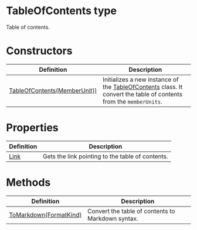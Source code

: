 <a name='T-Vsxmd-TableOfContents'></a>
# TableOfContents type

Table of contents.

# Constructors

| Definition | Description |
|-|-|
| [TableOfContents(MemberUnit})](/Vsxmd/TableOfContents.md/#M-Vsxmd-TableOfContents-#ctor-System-Linq-IOrderedEnumerable{Vsxmd-Units-MemberUnit}-) | Initializes a new instance of the [TableOfContents](/Vsxmd/TableOfContents.md/#T-Vsxmd-TableOfContents) class.  It convert the table of contents from the `memberUnits`. |

# Properties

| Definition | Description |
|-|-|
| [Link](/Vsxmd/TableOfContents.md/#P-Vsxmd-TableOfContents-Link) | Gets the link pointing to the table of contents. |

# Methods

| Definition | Description |
|-|-|
| [ToMarkdown(FormatKind)](/Vsxmd/TableOfContents.md/#M-Vsxmd-TableOfContents-ToMarkdown-Vsxmd-Units-FormatKind-) | Convert the table of contents to Markdown syntax. |
